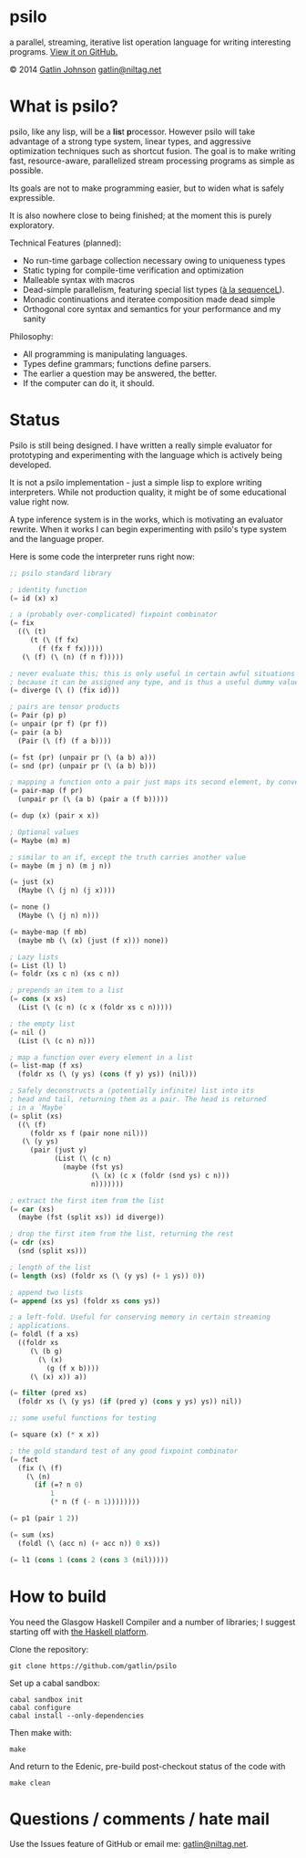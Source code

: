psilo
=====

a parallel, streaming, iterative list operation language for writing interesting
programs. [View it on GitHub.](https://github.com/gatlin/psilo)

&copy; 2014 [Gatlin Johnson](http://niltag.net) <gatlin@niltag.net>

What is psilo?
===

psilo, like any lisp, will be a **lis**t **p**rocessor. However psilo will
take advantage of a strong type system, linear types, and aggressive
optimization techniques such as shortcut fusion. The goal is to make writing
fast, resource-aware, parallelized stream processing programs as simple as
possible.

Its goals are not to make programming easier, but to widen what is safely
expressible.

It is also nowhere close to being finished; at the moment this is purely
exploratory.

Technical Features (planned):

- No run-time garbage collection necessary owing to uniqueness types
- Static typing for compile-time verification and optimization
- Malleable syntax with macros
- Dead-simple parallelism, featuring special list types ([à la
  sequenceL][sequencel]).
- Monadic continuations and iteratee composition made dead simple
- Orthogonal core syntax and semantics for your performance and my sanity

Philosophy:

- All programming is manipulating languages.
- Types define grammars; functions define parsers.
- The earlier a question may be answered, the better.
- If the computer can do it, it should.

Status
===

Psilo is still being designed. I have written a really simple evaluator for
prototyping and experimenting with the language which is actively being
developed.

It is not a psilo implementation - just a simple lisp to explore writing
interpreters. While not production quality, it might be of some educational
value right now.

A type inference system is in the works, which is motivating an evaluator
rewrite. When it works I can begin experimenting with psilo's type system and
the language proper.

Here is some code the interpreter runs right now:

```scheme
;; psilo standard library

; identity function
(= id (x) x)

; a (probably over-complicated) fixpoint combinator
(= fix
  ((\ (t)
     (t (\ (f fx)
       (f (fx f fx)))))
   (\ (f) (\ (n) (f n f)))))

; never evaluate this; this is only useful in certain awful situations
; because it can be assigned any type, and is thus a useful dummy value
(= diverge (\ () (fix id)))

; pairs are tensor products
(= Pair (p) p)
(= unpair (pr f) (pr f))
(= pair (a b)
  (Pair (\ (f) (f a b))))

(= fst (pr) (unpair pr (\ (a b) a)))
(= snd (pr) (unpair pr (\ (a b) b)))

; mapping a function onto a pair just maps its second element, by convention
(= pair-map (f pr)
  (unpair pr (\ (a b) (pair a (f b)))))

(= dup (x) (pair x x))

; Optional values
(= Maybe (m) m)

; similar to an if, except the truth carries another value
(= maybe (m j n) (m j n))

(= just (x)
  (Maybe (\ (j n) (j x))))

(= none ()
  (Maybe (\ (j n) n)))

(= maybe-map (f mb)
  (maybe mb (\ (x) (just (f x))) none))

; Lazy lists
(= List (l) l)
(= foldr (xs c n) (xs c n))

; prepends an item to a list
(= cons (x xs)
  (List (\ (c n) (c x (foldr xs c n)))))

; the empty list
(= nil ()
  (List (\ (c n) n)))

; map a function over every element in a list
(= list-map (f xs)
  (foldr xs (\ (y ys) (cons (f y) ys)) (nil)))

; Safely deconstructs a (potentially infinite) list into its
; head and tail, returning them as a pair. The head is returned
; in a `Maybe`
(= split (xs)
  ((\ (f)
     (foldr xs f (pair none nil)))
   (\ (y ys)
     (pair (just y)
           (List (\ (c n)
             (maybe (fst ys)
                    (\ (x) (c x (foldr (snd ys) c n)))
                    n)))))))

; extract the first item from the list
(= car (xs)
  (maybe (fst (split xs)) id diverge))

; drop the first item from the list, returning the rest
(= cdr (xs)
  (snd (split xs)))

; length of the list
(= length (xs) (foldr xs (\ (y ys) (+ 1 ys)) 0))

; append two lists
(= append (xs ys) (foldr xs cons ys))

; a left-fold. Useful for conserving memory in certain streaming
; applications.
(= foldl (f a xs)
  ((foldr xs
     (\ (b g)
       (\ (x)
         (g (f x b))))
     (\ (x) x)) a))

(= filter (pred xs)
  (foldr xs (\ (y ys) (if (pred y) (cons y ys) ys)) nil))

;; some useful functions for testing

(= square (x) (* x x))

; the gold standard test of any good fixpoint combinator
(= fact
  (fix (\ (f)
    (\ (n)
      (if (=? n 0)
          1
          (* n (f (- n 1))))))))

(= p1 (pair 1 2))

(= sum (xs)
  (foldl (\ (acc n) (+ acc n)) 0 xs))

(= l1 (cons 1 (cons 2 (cons 3 (nil)))))
```

How to build
===

You need the Glasgow Haskell Compiler and a number of libraries; I suggest
starting off with [the Haskell platform][haskellplatform].

Clone the repository:

    git clone https://github.com/gatlin/psilo

Set up a cabal sandbox:

    cabal sandbox init
    cabal configure
    cabal install --only-dependencies

Then make with:

    make

And return to the Edenic, pre-build post-checkout status of the code with

    make clean

Questions / comments / hate mail
===

Use the Issues feature of GitHub or email me: <gatlin@niltag.net>.

[parsec]: http://hackage.haskell.org/package/parsec

[mu]:
http://debasishg.blogspot.com/2012/01/learning-type-level-fixpoint-combinator.html

[comonads]: http://brianmckenna.org/blog/type_annotation_cofree

[haskellplatform]: http://haskell.org/platform

[sequencel]: http://en.wikipedia.org/wiki/SequenceL
